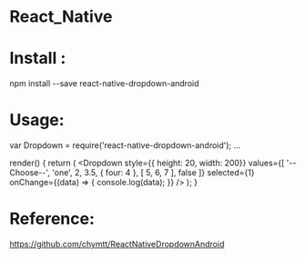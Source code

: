 # React_Native

# Install :

npm install --save react-native-dropdown-android



# Usage:

var Dropdown = require('react-native-dropdown-android');
...

  render() {
    return (
      <Dropdown
        style={{ height: 20, width: 200}}
        values={[ '--Choose--', 'one', 2, 3.5, { four: 4 }, [ 5, 6, 7 ], false ]}
        selected={1} onChange={(data) => { console.log(data); }} />
    );
  }
  
  
# Reference:
  https://github.com/chymtt/ReactNativeDropdownAndroid
